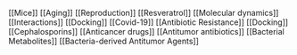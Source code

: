 [[Mice]]
[[Aging]]
[[Reproduction]]
[[Resveratrol]]
[[Molecular dynamics]]
[[Interactions]]
[[Docking]]
[[Covid-19]]
[[Antibiotic Resistance]]
[[Docking]]
[[Cephalosporins]]
[[Anticancer drugs]]
[[Antitumor antibiotics]]
[[Bacterial Metabolites]]
[[Bacteria-derived Antitumor Agents]]
